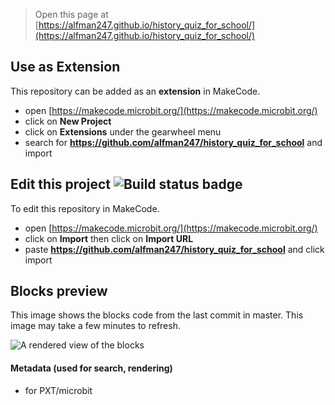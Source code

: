 
> Open this page at [https://alfman247.github.io/history_quiz_for_school/](https://alfman247.github.io/history_quiz_for_school/)

## Use as Extension

This repository can be added as an **extension** in MakeCode.

* open [https://makecode.microbit.org/](https://makecode.microbit.org/)
* click on **New Project**
* click on **Extensions** under the gearwheel menu
* search for **https://github.com/alfman247/history_quiz_for_school** and import

## Edit this project ![Build status badge](https://github.com/alfman247/history_quiz_for_school/workflows/MakeCode/badge.svg)

To edit this repository in MakeCode.

* open [https://makecode.microbit.org/](https://makecode.microbit.org/)
* click on **Import** then click on **Import URL**
* paste **https://github.com/alfman247/history_quiz_for_school** and click import

## Blocks preview

This image shows the blocks code from the last commit in master.
This image may take a few minutes to refresh.

![A rendered view of the blocks](https://github.com/alfman247/history_quiz_for_school/raw/master/.github/makecode/blocks.png)

#### Metadata (used for search, rendering)

* for PXT/microbit
<script src="https://makecode.com/gh-pages-embed.js"></script><script>makeCodeRender("{{ site.makecode.home_url }}", "{{ site.github.owner_name }}/{{ site.github.repository_name }}");</script>
